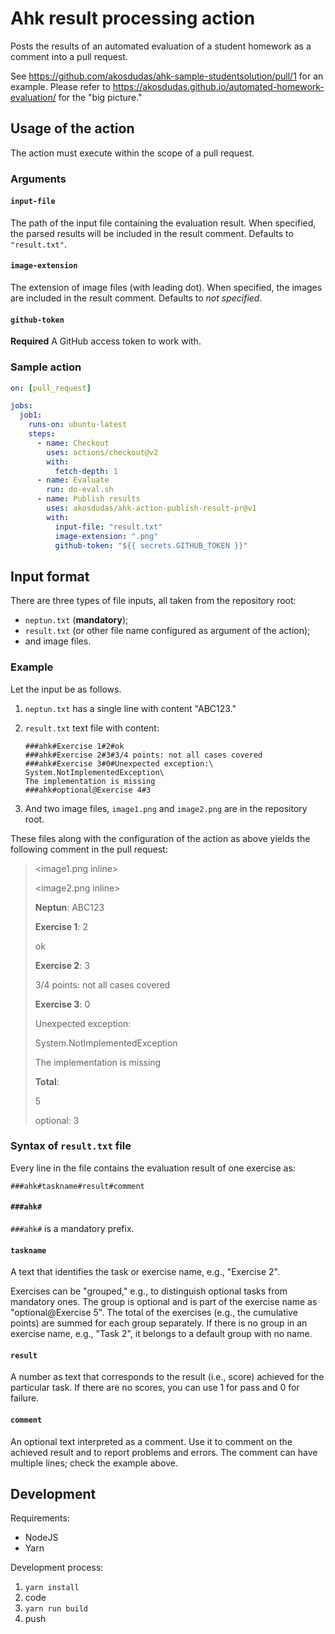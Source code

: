 # Ahk result processing action

Posts the results of an automated evaluation of a student homework as a comment into a pull request.

See <https://github.com/akosdudas/ahk-sample-studentsolution/pull/1> for an example. Please refer to <https://akosdudas.github.io/automated-homework-evaluation/> for the "big picture."

## Usage of the action

The action must execute within the scope of a pull request.

### Arguments

#### `input-file`

The path of the input file containing the evaluation result. When specified, the parsed results will be included in the result comment. Defaults to `"result.txt"`.

#### `image-extension`

The extension of image files (with leading dot). When specified, the images are included in the result comment. Defaults to _not specified_.

#### `github-token`

**Required** A GitHub access token to work with.

### Sample action

```yml
on: [pull_request]

jobs:
  job1:
    runs-on: ubuntu-latest
    steps:
      - name: Checkout
        uses: actions/checkout@v2
        with:
          fetch-depth: 1
      - name: Evaluate
        run: do-eval.sh
      - name: Publish results
        uses: akosdudas/ahk-action-publish-result-pr@v1
        with:
          input-file: "result.txt"
          image-extension: ".png"
          github-token: "${{ secrets.GITHUB_TOKEN }}"
```

## Input format

There are three types of file inputs, all taken from the repository root:

- `neptun.txt` (**mandatory**);
- `result.txt` (or other file name configured as argument of the action);
- and image files.

### Example

Let the input be as follows.

1. `neptun.txt` has a single line with content "ABC123."
1. `result.txt` text file with content:

   ```
   ###ahk#Exercise 1#2#ok
   ###ahk#Exercise 2#3#3/4 points: not all cases covered
   ###ahk#Exercise 3#0#Unexpected exception:\
   System.NotImplementedException\
   The implementation is missing
   ###ahk#optional@Exercise 4#3
   ```

1. And two image files, `image1.png` and `image2.png` are in the repository root.

These files along with the configuration of the action as above yields the following comment in the pull request:

> \<image1.png inline\>
>
> \<image2.png inline\>
>
> **Neptun**: ABC123
>
> **Exercise 1**: 2
>
> ok
>
> **Exercise 2**: 3
>
> 3/4 points: not all cases covered
>
> **Exercise 3**: 0
>
> Unexpected exception:
>
> System.NotImplementedException
>
> The implementation is missing
>
> **Total**:
>
> 5
>
> optional: 3

### Syntax of `result.txt` file

Every line in the file contains the evaluation result of one exercise as:

```
###ahk#taskname#result#comment
```

#### `###ahk#`

`###ahk#` is a mandatory prefix.

#### `taskname`

A text that identifies the task or exercise name, e.g., "Exercise 2".

Exercises can be "grouped," e.g., to distinguish optional tasks from mandatory ones. The group is optional and is part of the exercise name as "optional@Exercise 5". The total of the exercises (e.g., the cumulative points) are summed for each group separately. If there is no group in an exercise name, e.g., "Task 2", it belongs to a default group with no name.

#### `result`

A number as text that corresponds to the result (i.e., score) achieved for the particular task. If there are no scores, you can use 1 for pass and 0 for failure.

#### `comment`

An optional text interpreted as a comment. Use it to comment on the achieved result and to report problems and errors. The comment can have multiple lines; check the example above.

## Development

Requirements:

- NodeJS
- Yarn

Development process:

1. `yarn install`
1. code
1. `yarn run build`
1. push
